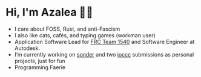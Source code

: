 # Hi, I'm Azalea 🏳️‍⚧️
- I care about FOSS, Rust, and anti-Fascism
- I also like cats, cafés, and typing games (workman user)
- Application Software Lead for [FRC Team 1540](https://www.team1540.org/) and Software Engineer at Autodesk.
- I’m currently working on [sonder](https://www.github.com/azaleacolburn/sonder) and two [ioccc](https://www.ioccc.org/) submissions as personal projects, just for fun
- Programming Faerie
